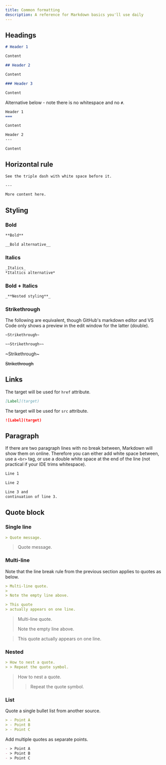```yaml
---
title: Common formatting
description: A reference for Markdown basics you'll use daily
---
```



## Headings

```markdown
# Header 1

Content

## Header 2

Content

### Header 3

Content
```


Alternative below - note there is no whitespace and no `#`.

```markdown
Header 1
===

Content

Header 2
---

Content
```


## Horizontal rule

```markdown
See the triple dash with white space before it.

---

More content here.
```


## Styling

### Bold

```markdown
**Bold**

__Bold alternative__
```

### Italics

```md
_Italics_
*Italtics alternative*
```

### Bold + Italics

```md
_**Nested styling**_
```

### Strikethrough

The following are equivalent, though GitHub's markdown editor and VS Code only shows a preview in the edit window for the latter (double).

```markdown
~Strikethrough~

~~Strikethrough~~
```

~Strikethrough~

~~Strikethrough~~

## Links

The target will be used for `href` attribute.

```markdown
[Label](target)
```

The target will be used for `src` attribute.

```markdown
![Label](target)
```


## Paragraph

If there are two paragraph lines with no break between, Markdown will show them on online. Therefore you can either add white space between, use a `<br>` tag, or use a double white space at the end of the line (not practical if your IDE trims whitespace).

```markdown
Line 1

Line 2

Line 3 and
continuation of line 3.
```


## Quote block

### Single line

```markdown
> Quote message.
```

> Quote message.

### Multi-line

Note that the line break rule from the previous section applies to quotes as below.

```md
> Multi-line quote.
>
> Note the empty line above.

> This quote
> actually appears on one line.
```

> Multi-line quote.
>
> Note the empty line above.

> This quote
> actually appears on one line.
>

### Nested

```markdown
> How to nest a quote.
> > Repeat the quote symbol.
```

> How to nest a quote.
> > Repeat the quote symbol.

### List

Quote a single bullet list from another source.

```markdown
> - Point A
> - Point B
> - Point C
```

Add multiple quotes as separate points.

```markdown
- > Point A
- > Point B
- > Point C
```
